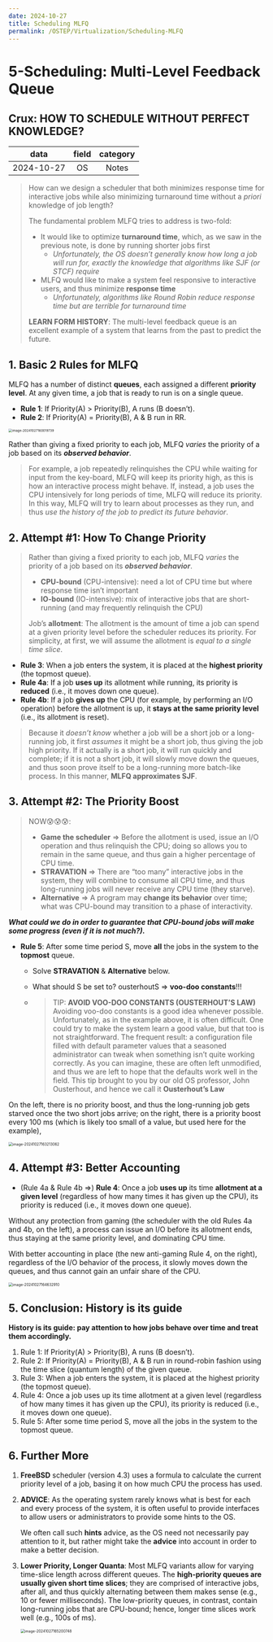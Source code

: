 ```yaml
---
date: 2024-10-27
title: Scheduling MLFQ
permalink: /OSTEP/Virtualization/Scheduling-MLFQ
---
```


# 5-Scheduling: Multi-Level Feedback Queue

## **Crux: HOW TO SCHEDULE WITHOUT PERFECT KNOWLEDGE?**

|    data    | field | category |
| :--------: | :---: | :------: |
| 2024-10-27 |  OS   |  Notes   |

>   How can we design a scheduler that both minimizes response time for interactive jobs while also minimizing turnaround time without a *priori* knowledge of job length?
>
>   The fundamental problem MLFQ tries to address is two-fold:
>
>   -   It would like to optimize **turnaround time**, which, as we saw in the previous note, is done by running shorter jobs first
>       -   *Unfortunately, the OS doesn’t generally know how long a job will run for, exactly the knowledge that algorithms like SJF (or STCF) require*
>   -   MLFQ would like to make a system feel responsive to interactive users, and thus minimize **response time**
>       -   *Unfortunately, algorithms like Round Robin reduce response time but are terrible for turnaround time*
>
>   **LEARN FORM HISTORY**: The multi-level feedback queue is an excellent example of a system that learns from the past to predict the future. 

## 1. Basic 2 Rules for MLFQ

 MLFQ has a number of distinct **queues**, each assigned a different **priority level**. At any given time, a job that is ready
to run is on a single queue.

*   **Rule 1**: If Priority(A) > Priority(B), A runs (B doesn’t).
*   **Rule 2**: If Priority(A) = Priority(B), A & B run in RR.

<img src="https://raw.githubusercontent.com/rouge3877/ImageHosting/main/image-20241027160019739.png" alt="image-20241027160019739" style="zoom:45%;" />

Rather than giving a fixed priority to each job, MLFQ *varies* the priority of a job based on its ***observed behavior***.

>   For example, a job repeatedly relinquishes the CPU while waiting for input from the key-board, MLFQ will keep its priority high, as this is how an interactive process might behave. If, instead, a job uses the CPU intensively for long periods of time, MLFQ will reduce its priority. In this way, MLFQ will try to learn about processes as they run, and thus *use the history of the job to predict its future behavior*.

## 2. Attempt #1: How To Change Priority

>   Rather than giving a fixed priority to each job, MLFQ *varies* the priority of a job based on its ***observed behavior***.
>
>   *   **CPU-bound** (CPU-intensive): need a lot of CPU time but where response time isn’t important
>   *   **IO-bound** (IO-intensive): mix of interactive jobs that are short-running (and may frequently relinquish the CPU)
>
>   Job’s **allotment**: The allotment is the amount of time a job can spend at a given priority level before the scheduler reduces its priority. For simplicity, at first, we will assume the allotment is *equal to a single time slice*.

*   **Rule 3**: When a job enters the system, it is placed at the **highest priority** (the topmost queue).
*   **Rule 4a**: If a job **uses up** its allotment while running, its priority is **reduced** (i.e., it moves down one queue).
*   **Rule 4b**: If a job **gives up** the CPU (for example, by performing an I/O operation) before the allotment is up, it **stays at the same priority level** (i.e., its allotment is reset).

>    Because it *doesn’t know* whether a job will be a short job or a long-running job, it first *assumes* it might be a short job, thus
>   giving the job high priority. If it actually is a short job, it will run quickly and complete; if it is not a short job, it will slowly move down the queues, and thus soon prove itself to be a long-running more batch-like process. In this manner, **MLFQ approximates SJF**.

## 3. Attempt #2: The Priority Boost

>   NOW😰😰😰: 
>
>   *   **Game the scheduler** => Before the allotment is used, issue an I/O operation and thus relinquish the CPU; doing so allows you to remain in the same queue, and thus gain a higher percentage of CPU time.
>   *   **STRAVATION** => There are “too many” interactive jobs in the system, they will combine to consume all CPU time, and thus long-running jobs will never receive any CPU time (they starve).
>   *   **Alternative** => A program may **change its behavior** over time; what was CPU-bound may transition to a phase of interactivity.

 ***What could we do in order to guarantee that CPU-bound jobs will make some progress (even if it is not much?).***

*   **Rule 5**: After some time period S, move **all** the jobs in the system to the **topmost** queue.
    
    *   Solve **STRAVATION** & **Alternative** below.
    
    *   What should S be set to? ousterhoutS =>  **voo-doo constants**!!!
    
    *   >   TIP: **AVOID VOO-DOO CONSTANTS (OUSTERHOUT’S LAW)**
        >   Avoiding voo-doo constants is a good idea whenever possible. Unfortunately, as in the example above, it is often difficult. One could try to make the system learn a good value, but that too is not straightforward. The frequent result: a configuration file filled with default parameter values that a seasoned administrator can tweak when something isn’t quite working correctly. As you can imagine, these are often left unmodified, and thus we are left to hope that the defaults work well in the field. This tip brought to you by our old OS professor, John Ousterhout, and hence we call it **Ousterhout’s Law**
    



On the left, there is no priority boost, and thus the long-running job gets starved once the two short jobs arrive; on the right, there is a priority boost every 100 ms (which is likely too small of a value, but used here for the example),

<img src="https://raw.githubusercontent.com/rouge3877/ImageHosting/main/image-20241027163213062.png" alt="image-20241027163213062" style="zoom:50%;" />



## 4. Attempt #3: Better Accounting

*   (Rule 4a & Rule 4b =>) **Rule 4**: Once a job **uses up** its time **allotment at a given level** (regardless of how many times it has given up the CPU), its priority is reduced (i.e., it moves down one queue).



Without any protection from gaming (the scheduler with the old Rules 4a and 4b, on the left), a process can issue an I/O before its allotment ends, thus staying at the same priority level, and dominating CPU time. 

With better accounting in place (the new anti-gaming Rule 4, on the right), regardless of the I/O behavior of the process, it slowly moves down the queues, and thus cannot gain an unfair share of the CPU.

<img src="https://raw.githubusercontent.com/rouge3877/ImageHosting/main/image-20241027164632910.png" alt="image-20241027164632910" style="zoom:50%;" />



## 5. Conclusion: History is its guide

**History is its guide: pay attention to how jobs behave over time and treat them accordingly.**

1.    Rule 1: If Priority(A) > Priority(B), A runs (B doesn’t).
2.   Rule 2: If Priority(A) = Priority(B), A & B run in round-robin fashion using the time slice (quantum length) of the given queue.
3.   Rule 3: When a job enters the system, it is placed at the highest priority (the topmost queue).
4.   Rule 4: Once a job uses up its time allotment at a given level (regardless of how many times it has given up the CPU), its priority is reduced (i.e., it moves down one queue).
5.   Rule 5: After some time period S, move all the jobs in the system to the topmost queue.



## 6. Further More

1.   **FreeBSD** scheduler (version 4.3) uses a formula to calculate the current priority level of a job, basing it on how much CPU the process has used.

2.   **ADVICE**: As the operating system rarely knows what is best for each and every process of the system, it is often useful to provide interfaces to allow users or administrators to provide some hints to the OS. 

     We often call such **hints** advice, as the OS need not necessarily pay attention to it, but rather might take the **advice** into account in order to make a better decision.

3.   **Lower Priority, Longer Quanta**: Most MLFQ variants allow for varying time-slice length across different queues. The **high-priority queues are usually given short time slices**; they are comprised of interactive jobs, after all, and thus quickly alternating between them makes sense (e.g., 10 or fewer milliseconds). The low-priority queues, in contrast, contain long-running jobs that are CPU-bound; hence, longer time slices work well (e.g., 100s of ms). 

     <img src="https://raw.githubusercontent.com/rouge3877/ImageHosting/main/image-20241027165200748.png" alt="image-20241027165200748" style="zoom:50%;" />
